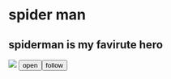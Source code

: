 <html>
  <head>
  <link rel="stylesheet" herf="
  style.css">
  <title>
spider man. 
  </title>
  </head>
  <body>
  <h1>
    spider man 
  </h1>
  <h2>
    spiderman is my favirute hero
  </h2>
  <img src="https://www.reddit.com/r/Spiderman/comments/1eqppnm/ultimate_spiderman_fanart/">
  <button class="button1">
  open
  <button class="button2">
  follow
  </button>
  </body>
  </html>

